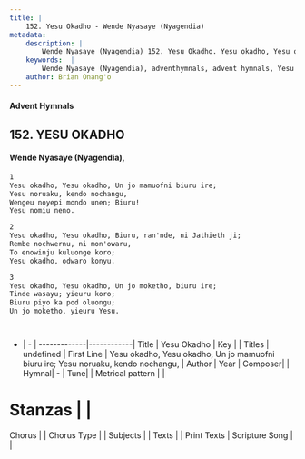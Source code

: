 ```yaml
---
title: |
    152. Yesu Okadho - Wende Nyasaye (Nyagendia)
metadata:
    description: |
        Wende Nyasaye (Nyagendia) 152. Yesu Okadho. Yesu okadho, Yesu okadho, Un jo mamuofni biuru ire;  Yesu noruaku, kendo nochangu, Wengeu noyepi mondo unen; Biuru!  Yesu nomiu neno.  
    keywords:  |
        Wende Nyasaye (Nyagendia), adventhymnals, advent hymnals, Yesu Okadho, Yesu okadho, Yesu okadho, Un jo mamuofni biuru ire;  Yesu noruaku, kendo nochangu,. 
    author: Brian Onang'o
---
```


#### Advent Hymnals
## 152. YESU OKADHO
####  Wende Nyasaye (Nyagendia),

```txt
1
Yesu okadho, Yesu okadho, Un jo mamuofni biuru ire; 
Yesu noruaku, kendo nochangu,
Wengeu noyepi mondo unen; Biuru! 
Yesu nomiu neno.

2
Yesu okadho, Yesu okadho, Biuru, ran'nde, ni Jathieth ji;
Rembe nochwernu, ni mon'owaru, 
To enowinju kuluonge koro;
Yesu okadho, odwaro konyu.

3
Yesu okadho, Yesu okadho, Un jo moketho, biuru ire; 
Tinde wasayu; yieuru koro; 
Biuru piyo ka pod oluongu; 
Un jo moketho, yieuru Yesu.




```

- |   -  |
-------------|------------|
Title | Yesu Okadho |
Key |  |
Titles | undefined |
First Line | Yesu okadho, Yesu okadho, Un jo mamuofni biuru ire;  Yesu noruaku, kendo nochangu, |
Author | 
Year | 
Composer| |
Hymnal|  - |
Tune|  |
Metrical pattern | |
# Stanzas |  |
Chorus |  |
Chorus Type |  |
Subjects | |
Texts |  |
Print Texts | 
Scripture Song |  |
    
